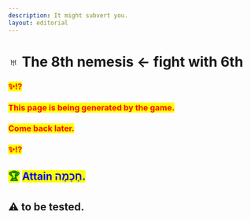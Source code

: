 ```yaml
---
description: It might subvert you.
layout: editorial
---
```


# ♅ The 8th nemesis ← fight with 6th

### <mark style="color:red;">✨⁉️</mark>&#x20;

### <mark style="color:red;">This page is being generated by the game.</mark>&#x20;

### <mark style="color:red;">Come back later.</mark>

### <mark style="color:red;">✨⁉️</mark>

<mark style="color:red;"></mark>

<mark style="color:red;"></mark>

## <mark style="color:green;">🏆</mark> <mark style="color:blue;">Attain חָכְמָה.</mark>

## ⚠️ to be tested.
